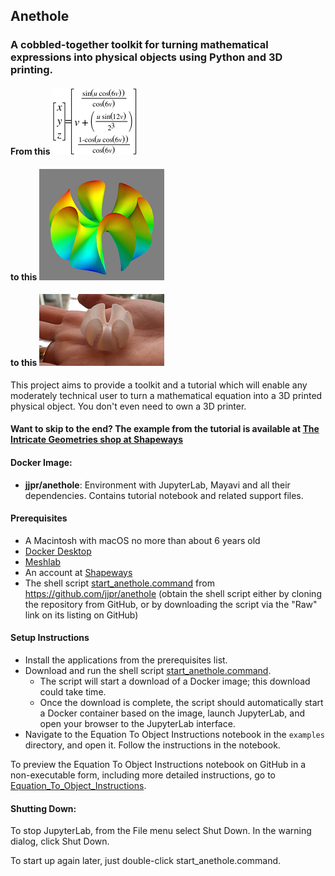 ## Anethole
### A cobbled-together toolkit for turning mathematical expressions into physical objects using Python and 3D printing.  

#### From this ![the equation][equation] 
#### to this ![the figure][figure] 
#### to this ![the printed object][object]

This project aims to provide a toolkit and a tutorial which will enable any moderately technical user to turn a mathematical equation into a 3D printed physical object.  You don't even need to own a 3D printer.  

#### Want to skip to the end?  The example from the tutorial is available at [The Intricate Geometries shop at Shapeways][8]

#### Docker Image:  
- **jjpr/anethole**:  Environment with JupyterLab, Mayavi and all their dependencies.  Contains tutorial notebook and related support files.  

#### Prerequisites
- A Macintosh with macOS no more than about 6 years old
- [Docker Desktop][3]
- [Meshlab][5]
- An account at [Shapeways][2]
- The shell script [start_anethole.command][6] from https://github.com/jjpr/anethole (obtain the shell script either by cloning the repository from GitHub, or by downloading the script via the "Raw" link on its listing on GitHub)

#### Setup Instructions
- Install the applications from the prerequisites list.  
- Download and run the shell script [start_anethole.command][6].  
  - The script will start a download of a Docker image;  this download could take time.  
  - Once the download is complete, the script should automatically start a Docker container based on the image, launch JupyterLab, and open your browser to the JupyterLab interface.  
- Navigate to the Equation To Object Instructions notebook in the `examples` directory, and open it.  Follow the instructions in the notebook.  

To preview the Equation To Object Instructions notebook on GitHub in a non-executable form, including more detailed instructions, go to [Equation_To_Object_Instructions][7].

#### Shutting Down:  
To stop JupyterLab, from the File menu select Shut Down.  In the warning dialog, click Shut Down.  

To start up again later, just double-click start_anethole.command.  

[equation]: images/ruffle_equation.png
[figure]: images/wrapped_ruffle.png
[object]: images/printed.png

[1]: http://www.python.org/
[2]: http://www.shapeways.com/
[3]: https://www.docker.com/products/docker-desktop
[5]: https://www.meshlab.net/
[6]: https://github.com/jjpr/anethole/raw/master/start_anethole.command
[7]: https://github.com/jjpr/anethole/blob/master/Equation_To_Object_Instructions.ipynb
[8]: https://www.shapeways.com/shops/intricate_geometries

